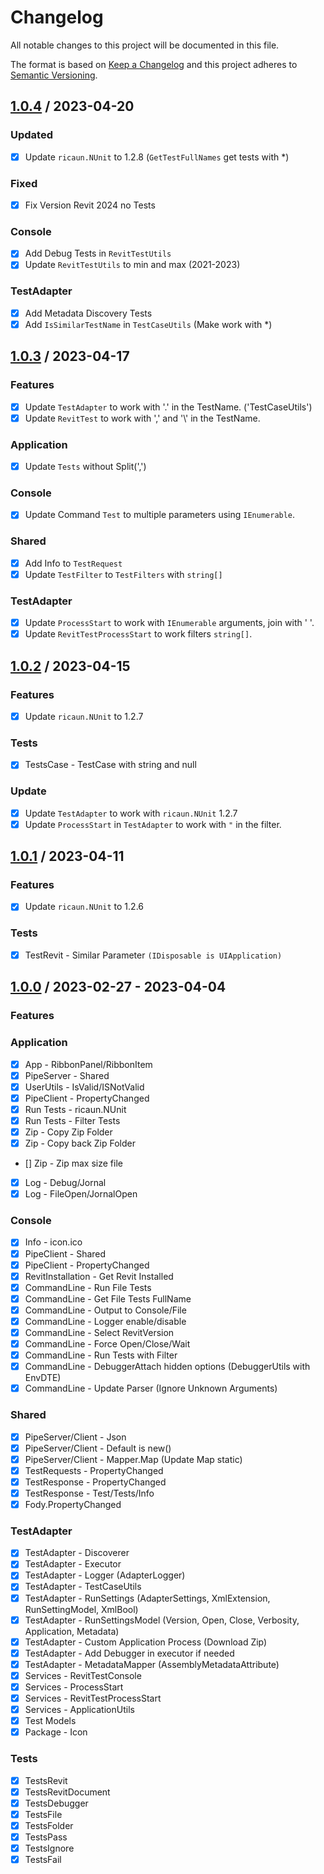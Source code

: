 # Changelog
All notable changes to this project will be documented in this file.

The format is based on [Keep a Changelog](http://keepachangelog.com/en/1.0.0/)
and this project adheres to [Semantic Versioning](http://semver.org/spec/v2.0.0.html).

## [1.0.4] / 2023-04-20
### Updated
- [x] Update `ricaun.NUnit` to 1.2.8 (`GetTestFullNames` get tests with *)
### Fixed
- [x] Fix Version Revit 2024 no Tests
### Console
- [x] Add Debug Tests in `RevitTestUtils`
- [x] Update `RevitTestUtils` to min and max (2021-2023)
### TestAdapter
- [x] Add Metadata Discovery Tests
- [x] Add `IsSimilarTestName` in `TestCaseUtils` (Make work with *)

## [1.0.3] / 2023-04-17
### Features
- [x] Update `TestAdapter` to work with '.' in the TestName. ('TestCaseUtils') 
- [x] Update `RevitTest` to work with ',' and '\\' in the TestName.
### Application
- [x] Update `Tests` without Split(',')
### Console
- [x] Update Command `Test` to multiple parameters using `IEnumerable`.
### Shared
- [x] Add Info to `TestRequest`
- [x] Update `TestFilter` to `TestFilters` with `string[]`
### TestAdapter
- [x] Update `ProcessStart` to work with `IEnumerable` arguments, join with ' '.
- [x] Update `RevitTestProcessStart` to work filters `string[]`. 

## [1.0.2] / 2023-04-15
### Features
- [x] Update `ricaun.NUnit` to 1.2.7
### Tests
- [x] TestsCase - TestCase with string and null
### Update
- [x] Update `TestAdapter` to work with `ricaun.NUnit` 1.2.7
- [x] Update `ProcessStart` in `TestAdapter` to work with `"` in the filter.

## [1.0.1] / 2023-04-11
### Features
- [x] Update `ricaun.NUnit` to 1.2.6
### Tests
- [x] TestRevit - Similar Parameter `(IDisposable is UIApplication)`

## [1.0.0] / 2023-02-27 - 2023-04-04
### Features
### Application
- [x] App - RibbonPanel/RibbonItem
- [x] PipeServer - Shared
- [x] UserUtils - IsValid/ISNotValid
- [x] PipeClient - PropertyChanged
- [x] Run Tests - ricaun.NUnit
- [x] Run Tests - Filter Tests
- [x] Zip - Copy Zip Folder
- [x] Zip - Copy back Zip Folder
- [] Zip - Zip max size file
- [x] Log - Debug/Jornal
- [x] Log - FileOpen/JornalOpen
### Console
- [x] Info - icon.ico
- [x] PipeClient - Shared
- [x] PipeClient - PropertyChanged
- [x] RevitInstallation - Get Revit Installed
- [x] CommandLine - Run File Tests
- [x] CommandLine - Get File Tests FullName
- [x] CommandLine - Output to Console/File
- [x] CommandLine - Logger enable/disable
- [x] CommandLine - Select RevitVersion
- [x] CommandLine - Force Open/Close/Wait
- [x] CommandLine - Run Tests with Filter
- [x] CommandLine - DebuggerAttach hidden options (DebuggerUtils with EnvDTE)
- [x] CommandLine - Update Parser (Ignore Unknown Arguments)
### Shared
- [x] PipeServer/Client - Json
- [x] PipeServer/Client - Default is new()
- [x] PipeServer/Client - Mapper.Map (Update Map static)
- [x] TestRequests - PropertyChanged
- [x] TestResponse - PropertyChanged
- [x] TestResponse - Test/Tests/Info
- [x] Fody.PropertyChanged
### TestAdapter
- [x] TestAdapter - Discoverer
- [x] TestAdapter - Executor
- [x] TestAdapter - Logger (AdapterLogger)
- [x] TestAdapter - TestCaseUtils
- [x] TestAdapter - RunSettings (AdapterSettings, XmlExtension, RunSettingModel, XmlBool)
- [x] TestAdapter - RunSettingsModel (Version, Open, Close, Verbosity, Application, Metadata)
- [x] TestAdapter - Custom Application Process (Download Zip)
- [x] TestAdapter - Add Debugger in executor if needed
- [X] TestAdapter - MetadataMapper (AssemblyMetadataAttribute)
- [x] Services - RevitTestConsole
- [x] Services - ProcessStart
- [x] Services - RevitTestProcessStart
- [x] Services - ApplicationUtils
- [x] Test Models
- [x] Package - Icon
### Tests
- [x] TestsRevit
- [x] TestsRevitDocument
- [x] TestsDebugger
- [x] TestsFile
- [x] TestsFolder
- [x] TestsPass
- [x] TestsIgnore
- [x] TestsFail

[vNext]: ../../compare/1.0.0...HEAD
[1.0.4]: ../../compare/1.0.3...1.0.4
[1.0.3]: ../../compare/1.0.2...1.0.3
[1.0.2]: ../../compare/1.0.1...1.0.2
[1.0.1]: ../../compare/1.0.0...1.0.1
[1.0.0]: ../../compare/1.0.0